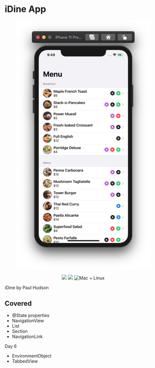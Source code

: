 # iDine App
<p align="center">
    <img src="Screenshot.png" width="434" max-width="90%" alt=“iDine App" />
</p>
<p align="center">
    <img src="https://img.shields.io/badge/Swift-5.2-orange.svg" />
    <img src="https://img.shields.io/badge/xcode-11.4-brightgreen.svg" />
    <img src="https://img.shields.io/badge/platforms-mac+linux-brightgreen.svg?style=flat" alt="Mac + Linux" />
</p>

iDine by Paul Hudson

## Covered
* @State properties
* NavigationView
* List
* Section
* NavigationLink

Day 6
* EnvironmentObject 
* TabbedView
